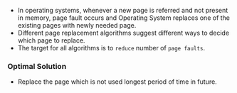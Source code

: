 - In operating systems, whenever a new page is referred and not present in memory, page fault occurs and Operating System replaces one of the existing pages with newly needed page. 
- Different page replacement algorithms suggest different ways to decide which page to replace. 
- The target for all algorithms is to `reduce` number of `page faults`. 

### Optimal Solution
- Replace the page which is not used longest period of time in future. 